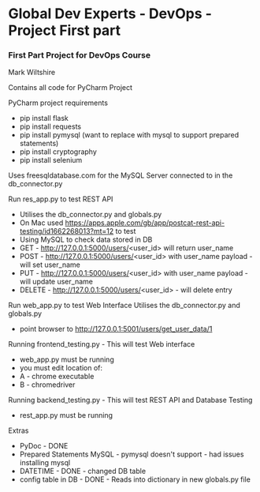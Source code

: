 # Global Dev Experts - DevOps - Project First part
### First Part Project for DevOps Course

Mark Wiltshire

Contains all code for PyCharm Project

PyCharm project requirements
* pip install flask
* pip install requests
* pip install pymysql (want to replace with mysql to support prepared statements)
* pip install cryptography
* pip install selenium

Uses freesqldatabase.com for the MySQL Server connected to in the db_connector.py

Run res_app.py to test REST API
* Utilises the db_connector.py and globals.py
* On Mac used https://apps.apple.com/gb/app/postcat-rest-api-testing/id1662268013?mt=12 to test
* Using MySQL to check data stored in DB
* GET - http://127.0.0.1:5000/users/<user_id> will return user_name
* POST - http://127.0.0.1:5000/users/<user_id> with user_name payload - will set user_name
* PUT - http://127.0.0.1:5000/users/<user_id> with user_name payload - will update user_name
* DELETE - http://127.0.0.1:5000/users/<user_id>  - will delete entry

Run web_app.py to test Web Interface
Utilises the db_connector.py and globals.py
* point browser to http://127.0.0.1:5001/users/get_user_data/1 

Running frontend_testing.py - This will test Web interface 
* web_app.py must be running
* you must edit location of: 
* A - chrome executable 
* B - chromedriver 

Running backend_testing.py - This will test REST API and Database Testing
* rest_app.py must be running

Extras
- PyDoc - DONE
- Prepared Statements MySQL - pymysql doesn't support - had issues installing mysql
- DATETIME - DONE - changed DB table
- config table in DB - DONE - Reads into dictionary in new globals.py file
